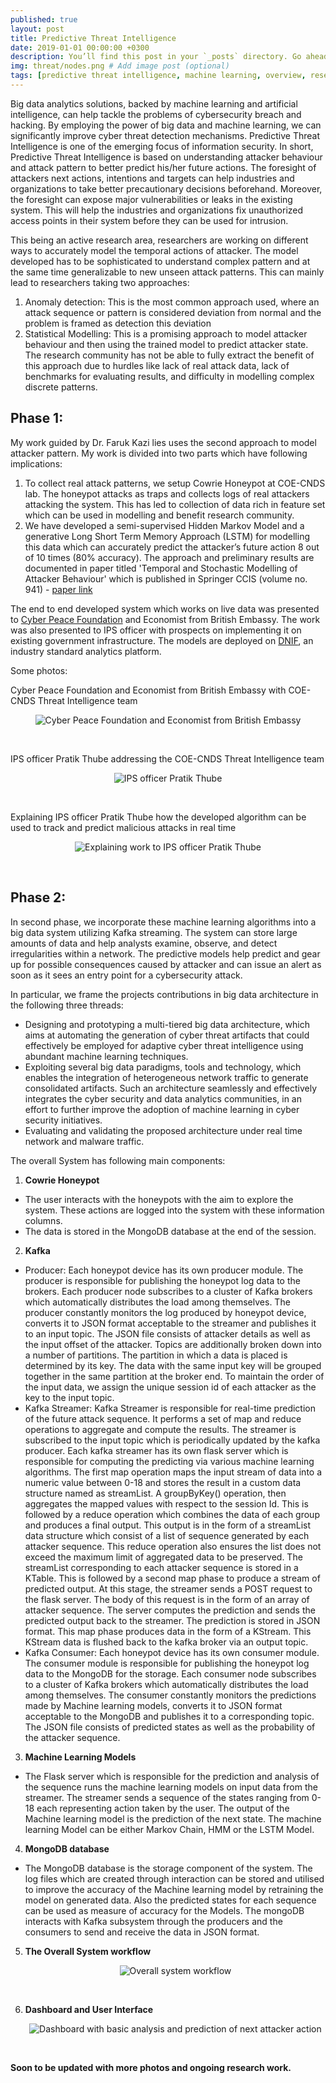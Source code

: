 ```yaml
---
published: true
layout: post
title: Predictive Threat Intelligence
date: 2019-01-01 00:00:00 +0300
description: You’ll find this post in your `_posts` directory. Go ahead and edit it and re-build the site to see your changes. # Add post description (optional)
img: threat/nodes.png # Add image post (optional)
tags: [predictive threat intelligence, machine learning, overview, research paper] # add tag
---
```


Big data analytics solutions, backed by machine learning and artificial intelligence, can help tackle the problems of cybersecurity breach and hacking. By employing the power of big data and machine learning, we can significantly improve cyber threat detection mechanisms. Predictive Threat Intelligence is one of the emerging focus of information security. In short, Predictive Threat Intelligence is based on understanding attacker behaviour and attack pattern to better predict his/her future actions. The foresight of attackers next actions, intentions and targets can help industries and organizations to take better precautionary decisions beforehand. Moreover, the foresight can expose major vulnerabilities or leaks in the existing system. This will help the industries and organizations fix unauthorized access points in their system before they can be used for intrusion. 

This being an active research area, researchers are working on different ways to accurately model the temporal actions of attacker. The model developed has to be sophisticated to understand complex pattern and at the same time generalizable to new unseen attack patterns. This can mainly lead to researchers taking two approaches:
1. Anomaly detection: This is the most common approach used, where an attack sequence or pattern is considered deviation from normal and the problem is framed as detection this deviation
2. Statistical Modelling: This is a promising approach to model attacker behaviour and then using the trained model to predict attacker state. The research community has not be able to fully extract the benefit of this approach due to hurdles like lack of real attack data, lack of benchmarks for evaluating results, and difficulty in modelling complex discrete patterns.

## Phase 1:
My work guided by Dr. Faruk Kazi lies uses the second approach to model attacker pattern. My work is divided into two parts which have following implications:
1. To collect real attack patterns, we setup Cowrie Honeypot at COE-CNDS lab. The honeypot attacks as traps and collects logs of real attackers attacking the system. This has led to collection of data rich in feature set which can be used in modelling and benefit research community.
2. We have developed a semi-supervised Hidden Markov Model and a generative Long Short Term Memory Approach (LSTM) for modelling this data which can accurately predict the attacker’s future action 8 out of 10 times (80% accuracy). The approach and preliminary results are documented in paper titled 'Temporal and Stochastic Modelling of Attacker Behaviour' which is published in Springer CCIS (volume no. 941) - [paper link](https://link.springer.com/chapter/10.1007/978-981-13-3582-2_3)

The end to end developed system which works on live data was presented to [Cyber Peace Foundation](https://www.cyberpeace.org/) and Economist from British Embassy. The work was also presented to IPS officer with prospects on implementing it on existing government infrastructure. The models are deployed on [DNIF](https://dnif.it/), an industry standard analytics platform.

Some photos:

Cyber Peace Foundation and Economist from British Embassy with COE-CNDS Threat Intelligence team
<p align="center">
<img src="{{site.baseurl}}/assets/img/threat/team.jpg" alt="Cyber Peace Foundation and Economist from British Embassy"/>
</p>
<br>

IPS officer Pratik Thube addressing the COE-CNDS Threat Intelligence team
<p align="center">
<img src="{{site.baseurl}}/assets/img/threat/ips3.jpeg" alt="IPS officer Pratik Thube"/>
</p>
<br>

Explaining IPS officer Pratik Thube how the developed algorithm can be used to track and predict malicious attacks in real time
<p align="center">
<img src="{{site.baseurl}}/assets/img/threat/ips_explain.jpeg" alt="Explaining work to IPS officer Pratik Thube"/>
</p>
<br>

## Phase 2:
In second phase, we incorporate these machine learning algorithms into a big data system utilizing Kafka streaming. The system can store large amounts of data and help analysts examine, observe, and detect irregularities within a network. The predictive models help predict and gear up for possible consequences caused by attacker and can issue an alert as soon as it sees an entry point for a cybersecurity attack.

In particular, we frame the projects contributions in big data architecture in the following three threads: 
- Designing and prototyping a multi-tiered big data architecture, which aims at automating the generation of cyber threat artifacts that could effectively be employed for adaptive cyber threat intelligence using abundant machine learning techniques.
- Exploiting several big data paradigms, tools and technology, which enables the integration of heterogeneous network traffic to generate consolidated artifacts. Such an architecture seamlessly and effectively integrates the cyber security and data analytics communities, in an effort to further improve the adoption of machine learning in cyber security initiatives.
- Evaluating and validating the proposed architecture under real time network and malware traffic. 

The overall System has following main components:
1. <b>Cowrie Honeypot </b>
 - The user interacts with the honeypots with the aim to explore the system. These actions are logged into the system with these information columns.
 - The data is stored in the MongoDB database at the end of the session. 
2. <b>Kafka </b>
- Producer: Each honeypot device has its own producer module. The producer is responsible for publishing the honeypot log data to the brokers. Each producer node subscribes to a cluster of Kafka brokers which automatically distributes the load among themselves. The producer constantly monitors the log produced by honeypot device, converts it to JSON format acceptable to the streamer and publishes it to an input topic. The JSON file consists of attacker details as well as the input offset of the attacker. Topics are additionally broken down into a number of partitions. The partition in which a data is placed is determined by its key. The data with the same input key will be grouped together in the same partition at the broker end. To maintain the order of the input data, we assign the unique session id of each attacker as the key to the input topic.
- Kafka Streamer: Kafka Streamer is responsible for real-time prediction of the future attack sequence. It performs a set of map and reduce operations to aggregate and compute the results. The streamer is subscribed to the input topic which is periodically updated by the kafka producer. Each kafka streamer has its own flask server which is responsible for computing the predicting via various machine learning algorithms. The first map operation maps the input stream of data into a numeric value between 0-18 and stores the result in a custom data structure named as streamList. A groupByKey() operation, then aggregates the mapped values with respect to the session Id. This is followed by a reduce operation which combines the data of each group and produces a final output. This output is in the form of a streamList data structure which consist of a list of sequence generated by each attacker sequence. This reduce operation also ensures the list does not exceed the maximum limit of aggregated data to be preserved. The streamList corresponding to each attacker sequence is stored in a KTable. This is followed by a second map phase to produce a stream of predicted output. At this stage, the streamer sends a POST request to the flask server. The body of this request is in the form of an array of attacker sequence. The server computes the prediction and sends the predicted output back to the streamer. The prediction is stored in JSON format. This map phase produces data in the form of a KStream. This KStream data is flushed back to the kafka broker via an output topic. 
- Kafka Consumer: Each honeypot device has its own consumer module. The consumer module is responsible for publishing the honeypot log data to the MongoDB for the storage. Each consumer node subscribes to a cluster of Kafka brokers which automatically distributes the load among themselves. The consumer constantly monitors the predictions made by Machine learning models, converts it to JSON format acceptable to the MongoDB and publishes it to a corresponding topic. The JSON file consists of predicted states as well as the probability of the attacker sequence.

3. <b>Machine Learning Models </b>
 - The Flask server which is responsible for the prediction and analysis of the sequence runs the machine learning models on input data from the streamer. The streamer sends a sequence of the states ranging from 0-18 each representing action taken by the user. The output of the Machine learning model is the prediction of the next state. The machine learning Model can be either Markov Chain, HMM or the LSTM Model.  
4. <b>MongoDB database </b>
 - The MongoDB database is the storage component of the system. The log files which are created through interaction can be stored and utilised to improve the accuracy of the Machine learning model by retraining the model on generated data. Also the predicted states for each sequence can be used as measure of accuracy for the Models. The mongoDB interacts with Kafka subsystem through the producers and the consumers to send and receive the data in JSON format.

5. <b> The Overall System workflow </b>
	<p align="center">
	<img src="{{site.baseurl}}/assets/img/threat/OSA.png" alt="Overall system workflow"/>
	</p>
	<br>

6. <b> Dashboard and User Interface </b>
	<p align="center">
	<img src="{{site.baseurl}}/assets/img/threat/dashboard.png" alt="Dashboard with basic analysis and prediction of next attacker action"/>
	</p>
	<br>

<b> Soon to be updated with more photos and ongoing research work. <b>